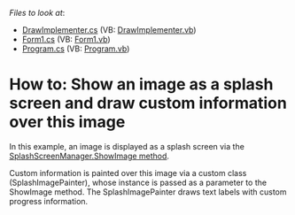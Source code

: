 <!-- default file list -->
*Files to look at*:

* [DrawImplementer.cs](./CS/DrawImplementer.cs) (VB: [DrawImplementer.vb](./VB/DrawImplementer.vb))
* [Form1.cs](./CS/Form1.cs) (VB: [Form1.vb](./VB/Form1.vb))
* [Program.cs](./CS/Program.cs) (VB: [Program.vb](./VB/Program.vb))
<!-- default file list end -->
# How to: Show an image as a splash screen and draw custom information over this image


<p>In this example, an image is displayed as a splash screen via the <a href="https://docs.devexpress.com/WindowsForms/devexpress.xtrasplashscreen.splashscreenmanager.showimage.overloads">SplashScreenManager.ShowImage method</a>.</p><p>Custom information is painted over this image via a custom class (SplashImagePainter), whose instance is passed as a parameter to the ShowImage method. The SplashImagePainter draws text labels with custom progress information.</p>

<br/>


